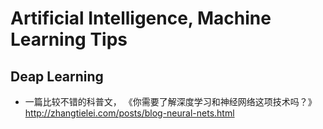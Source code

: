 # Artificial Intelligence, Machine Learning Tips

##	Deap Learning
*	一篇比较不错的科普文， 《你需要了解深度学习和神经网络这项技术吗？》 <http://zhangtielei.com/posts/blog-neural-nets.html>

